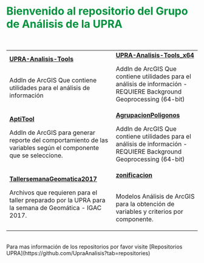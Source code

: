 
<h1><span style="color:#00923E">Bienvenido al repositorio del Grupo de Análisis de la UPRA </span></h1>

<br>

<table>
  <tr>
    <td>
    <b><a href="https://github.com/UpraAnalisis/UPRA-Analisis-Tools">UPRA-Analisis-Tools</a></b>
    <br>
    <br>
    <p>AddIn de ArcGIS Que contiene utilidades para el análisis de información</p>
    </td>
    <td>
    <b><a href="https://github.com/UpraAnalisis/UPRA-Analisis-Tools_x64">UPRA-Analisis-Tools_x64</a></b>
    <br>
    <p> AddIn de ArcGIS Que contiene utilidades para el análisis de información - REQUIERE Background Geoprocessing (64-bit)</p>
    </td>
  </tr>
  <tr>
    <td>
    <b><a href="https://github.com/UpraAnalisis/AptiTool">AptiTool</a></b>
    <br>
    <p>AddIn de ArcGIS para generar reporte del comportamiento de las variables según el componente que se seleccione.</p>
    </td>
    <td>
    <b><a href="https://github.com/UpraAnalisis/AgrupacionPoligonos">AgrupacionPoligonos</a></b>
    <br>
    <p> AddIn de ArcGIS Que contiene utilidades para el análisis de información - REQUIERE Background Geoprocessing (64-bit)</p>
    </td>
  </tr>
  <tr>
    <td>
    <b><a href="https://github.com/UpraAnalisis/AptiTool">TallersemanaGeomatica2017</a></b>
    <br>
    <p>Archivos que requieren para el taller preparado por la UPRA para la semana de Geomática - IGAC 2017.</p>
    </td>
    <td>
    <b><a href="https://github.com/UpraAnalisis/AgrupacionPoligonos">zonificacion</a></b>
    <br>
    <br>
    <p> Modelos Análisis de ArcGIS para la obtención de variables y criterios por componente. </p>
    </td>
  </tr>
</table>
<br >
Para mas información de los repositorios por favor visite
[Repositorios UPRA](https://github.com/UpraAnalisis?tab=repositories)
